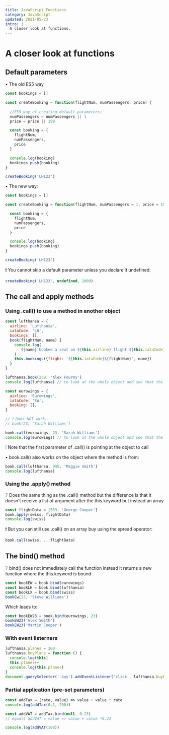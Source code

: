 ```yaml
---
title: JavaScript Functions 
category: JavaScript
updated: 2021-05-23
intro: |
  A closer look at functions.
---
```


# A closer look at functions

## Default parameters

• The old ES5 way 

```js
const bookings = []

const createBooking = function(flightNum, numPassengers, price) {
  
  //ES5 way of creating default parameters:
  numPassengers = numPassengers || 1
  price = price || 199

  const booking = {
    flightNum,
    numPassengers,
    price
  }

  console.log(booking)
  bookings.push(booking)
}

createBooking('LH123')
```

• The new way:

```js
const bookings = []

const createBooking = function(flightNum, numPassengers = 1, price = 199) {

  const booking = {
    flightNum,
    numPassengers,
    price
  }

  console.log(booking)
  bookings.push(booking)
}

createBooking('LH123')
```

❗ You cannot skip a default parameter unless you declare it undefined:

```js
createBooking('LH123', undefined, 1000)
```

## The call and apply methods

### Using .call() to use a method in another object

```js
const lufthansa = {
  airline: 'Lufthansa',
  iataCode: 'LH',
  bookings: [],
  book(flightNum, name) {
    console.log(
      `${name} booked a seat on ${this.airline} flight ${this.iataCode}${flightNum}`
    )
    this.bookings({flight: `${this.iataCode}${flightNum}`, name})
  }
}

lufthansa.book(239, 'Alex Fourmy')
console.log(lufthansa) // to look at the whole object and see that the bookings array has been updated with the flight details

const eurowings = {
  airline: 'Eurowings',
  iataCode: 'EW',
  booking: [],
}

// ❗ Does NOT work:
// book(23, 'Sarah Williams')

book.call(eurowings, 23, 'Sarah Williams')
console.log(eurowings) // to look at the whole object and see that the bookings array has been updated with the flight details
```

❕ Note that the first parameter of .call() is pointing at the object to call

• book.call() also works on the object where the method is from:

```js
book.call(lufthansa, 945, 'Maggie Smith')
console.log(lufthansa)
```

### Using the .apply() method

❔ Does the same thing as the .call() method but the difference is that it doesn't receive a list of argument after the this.keyword but instead an array  

```js
const flightData = [583, 'George Cooper']
book.apply(swiss, flightData)
console.log(swiss)
```

❗ But you can still use .call() on an array buy using the spread operator:

```js
book.call(swiss, ...flightData)
```

## The bind() method

❔ bind() does not immediately call the function instead it returns a new function where the this.keyword is bound

```js
const bookEW = book.bind(eurowings)
const bookLH = book.bind(lufthansa)
const bookLX = book.bind(swiss)
bookEw(23, 'Steve Williams')
```
Which leads to:

```js
const bookEW23 = book.bind(eurowings, 23)
bookEW23('Alex Smith')
bookEW23('Martin Cooper')
```

### With event listerners

```js
lufthansa.planes = 300
lufthansa.buyPlane = function () {
  console.log(this)
  this.planes++
  console.log(this.planes)
}
document.querySelector('.buy').addEventListener('click', lufthansa.buyPlane).bind(lufthansa)
```

### Partial application (pre-set parameters)

```js
const addTax = (rate, value) => value + value * rate
console.log(addTax(0.1, 200))

const addVAT = addTax.bind(null, 0.23) 
// equals addVAT = value => value + value *0.23

console.log(addVAT(100))
```

